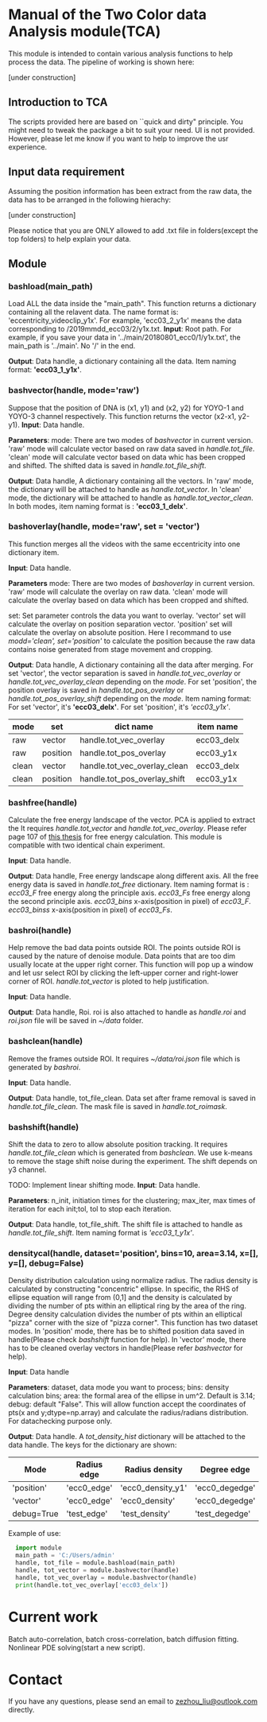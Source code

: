 # Manual of the Two Color data Analysis module(TCA)
  This module is intended to contain various analysis functions to help process the data. The pipeline of working is shown here:

  [under construction]

## Introduction to TCA
  The scripts provided here are based on ``quick and dirty" principle. You might need to tweak the package a bit to suit your need. UI is not provided. However, please let me know if you want to help to improve the usr experience.

## Input data requirement
  Assuming the position information has been extract from the raw data, the data has to be arranged in the following hierachy:

  [under construction]

  Please notice that you are ONLY allowed to add .txt file in folders(except the top folders) to help explain your data.
## Module

### bashload(main_path)
Load ALL the data inside the "main_path". This function returns a dictionary containing all the relavent data. The name format is: 'eccentricity_videoclip_y1x'. For example, 'ecc03_2_y1x' means the data corresponding to /2019mmdd_ecc03/2/y1x.txt.
**Input**: Root path. For example, if you save your data in '../main/20180801_ecc0/1/y1x.txt', the main_path is '../main'. No '/' in the end.

**Output**: Data handle, a dictionary containing all the data. Item naming format: **'ecc03_1_y1x'**.

### bashvector(handle, mode='raw')
Suppose that the position of DNA is (x1, y1) and (x2, y2) for YOYO-1 and YOYO-3 channel respectively.
This function returns the vector (x2-x1, y2-y1).
**Input**: Data handle.

**Parameters**:
mode: There are two modes of *bashvector* in current version. 'raw' mode will calculate vector based on raw data saved in *handle.tot_file*. 'clean' mode will calculate vector based on data whic has been cropped and shifted. The shifted data is saved in *handle.tot_file_shift*.

**Output**: Data handle, A dictionary containing all the vectors. In 'raw' mode, the dictionary will be attached to handle as *handle.tot_vector*. In 'clean' mode, the dictionary will be attached to handle as *handle.tot_vector_clean*. In both modes, item naming format is : **'ecc03_1_delx'**.

### bashoverlay(handle, mode='raw', set = 'vector')
This function merges all the videos with the same eccentricity into one dictionary item.

**Input**: Data handle.

**Parameters**
mode: There are two modes of *bashoverlay* in current version. 'raw' mode will calculate the overlay on raw data. 'clean' mode will calculate the overlay based on data which has been cropped and shifted.  

set: Set parameter controls the data you want to overlay. 'vector' set will calculate the overlay on position separation vector. 'position' set will calculate the overlay on absolute position. Here I recommand to use *modd='clean', set='position'* to calculate the position because the raw data contains noise generated from stage movement and cropping.

**Output**: Data handle, A dictionary containing all the data after merging. For set 'vector', the vector separation is saved in *handle.tot_vec_overlay* or *handle.tot_vec_overlay_clean* depending on the *mode*. For set 'position', the position overlay is saved in *handle.tot_pos_overlay* or *handle.tot_pos_overlay_shift* depending on the *mode*. Item naming format: For set 'vector', it's **'ecc03_delx'**. For set 'position', it's *'ecc03_y1x'*.

| mode  | set      | dict name                    | item name  |
|-------|----------|------------------------------|------------|
| raw   | vector   | handle.tot_vec_overlay       | ecc03_delx |
| raw   | position | handle.tot_pos_overlay       | ecc03_y1x  |
| clean | vector   | handle.tot_vec_overlay_clean | ecc03_delx |
| clean | position | handle.tot_pos_overlay_shift | ecc03_y1x  |

### bashfree(handle)
Calculate the free energy landscape of the vector. PCA is applied to extract the It requires *handle.tot_vector* and *handle.tot_vec_overlay*. Please refer page 107 of [this thesis](https://pdfs.semanticscholar.org/bb60/688e23a2057fa7e27d12c9e29a3bfbe66264.pdf) for free energy calculation. This module is compatible with two identical chain experiment.

**Input**: Data handle.

**Output**: Data handle, Free energy landscape along different axis. All the free energy data is saved in *handle.tot_free* dictionary. Item naming format is : *ecc03_F* free energy along the principle axis. *ecc03_Fs* free energy along the second principle axis. *ecc03_bins* x-axis(position in pixel) of *ecc03_F*. *ecc03_binss* x-axis(position in pixel) of *ecc03_Fs*.

### bashroi(handle)
Help remove the bad data points outside ROI. The points outside ROI is caused by the nature of denoise module. Data points that are too dim usually locate at the upper right corner. This function will pop up a window and let usr select ROI by clicking the left-upper corner and right-lower corner of ROI. *handle.tot_vector* is ploted to help justification.

**Input**: Data handle.

**Output**: Data handle, Roi. roi is also attached to handle as *handle.roi* and *roi.json* file will be saved in *~/data* folder.

### bashclean(handle)
Remove the frames outside ROI. It requires *~/data/roi.json* file which is generated by *bashroi*.

**Input**: Data handle.

**Output**: Data handle, tot_file_clean. Data set after frame removal is saved in *handle.tot_file_clean*. The mask file is saved in *handle.tot_roimask*.

### bashshift(handle)
Shift the data to zero to allow absolute position tracking. It requires *handle.tot_file_clean* which is generated from *bashclean*. We use k-means to remove the stage shift noise during the experiment. The shift depends on y3 channel.

TODO: Implement linear shifting mode.
**Input**: Data handle.

**Parameters**: n_init, initiation times for the clustering; max_iter, max times of iteration for each init;tol, tol to stop each iteration.

**Output**: Data handle, tot_file_shift. The shift file is attached to handle as *handle.tot_file_shift*. Item naming format is *'ecc03_1_y1x'*.

### densitycal(handle, dataset='position', bins=10, area=3.14, x=[], y=[], debug=False)
Density distribution calculation using normalize radius. The radius density is calculated by constructing "concentric" ellipse. In specific, the RHS of ellipse equation will range from (0,1] and the density is calculated by dividing the number of pts within an elliptical ring by the area of the ring. Degree density calculation divides the number of pts within an elliptical "pizza" corner with the size of "pizza corner". This function has two dataset modes. In 'position' mode, there has be to shifted position data saved in handle(Please check *bashshift* function for help).  In 'vector' mode, there has to be cleaned overlay vectors in handle(Please refer *bashvector* for help).

**Input**: Data handle

**Parameters**: dataset, data mode you want to process; bins: density calculation bins; area: the formal area of the ellipse in um^2. Default is 3.14; debug: default "False". This will allow function accept the coordinates of pts(x and y;dtype=np.array) and calculate the radius/radians distribution. For datachecking purpose only.

**Output**: Data handle. A *tot_density_hist* dictionary will be attached to the data handle. The keys for the dictionary are shown:

| Mode         | Radius edge | Radius density    | Degree edge    | Degree density       |
|--------------|-------------|-------------------|----------------|----------------------|
| 'position'   | 'ecc0_edge' | 'ecc0_density_y1' | 'ecc0_degedge' | 'ecc0_degdensity_y1' |
| 'vector'     | 'ecc0_edge' | 'ecc0_density'    | 'ecc0_degedge' | 'ecc0_degdensity'    |
| debug=True | 'test_edge' | 'test_density'    | 'test_degedge' | 'test_degdensity'    |


Example of use:
```python
  import module
  main_path = 'C:/Users/admin'
  handle, tot_file = module.bashload(main_path)
  handle, tot_vector = module.bashvector(handle)
  handle, tot_vec_overlay = module.bashvector(handle)
  print(handle.tot_vec_overlay['ecc03_delx'])
```

# Current work
Batch auto-correlation, batch cross-correlation, batch diffusion fitting.
Nonlinear PDE solving(start a new script). 
# Contact
If you have any questions, please send an email to zezhou_liu@outlook.com directly.
